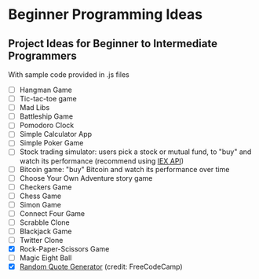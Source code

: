 # Beginner Programming Ideas
## Project Ideas for Beginner to Intermediate Programmers

With sample code provided in .js files

- [ ] Hangman Game
- [ ] Tic-tac-toe game
- [ ] Mad Libs
- [ ] Battleship Game
- [ ] Pomodoro Clock
- [ ] Simple Calculator App
- [ ] Simple Poker Game
- [ ] Stock trading simulator: users pick a stock or mutual fund, to "buy" and watch its performance (recommend using [IEX API](https://iextrading.com/developer/docs/))
- [ ] Bitcoin game: "buy" Bitcoin and watch its performance over time
- [ ] Choose Your Own Adventure story game
- [ ] Checkers Game
- [ ] Chess Game
- [ ] Simon Game
- [ ] Connect Four Game
- [ ] Scrabble Clone
- [ ] Blackjack Game
- [ ] Twitter Clone
- [X] Rock-Paper-Scissors Game
- [ ] Magic Eight Ball
- [X] [Random Quote Generator](https://github.com/strongdan/freeCodeCamp-random-quote-generator) (credit: FreeCodeCamp)
